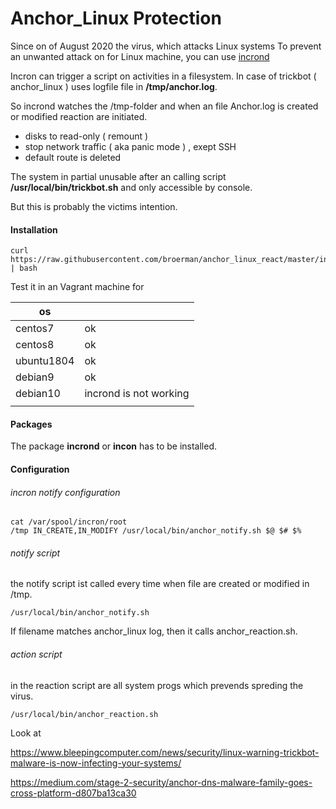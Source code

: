 # Anchor_Linux Protection

Since on of August 2020 the virus, which attacks Linux systems To prevent an unwanted attack on for Linux machine, you can use [incrond](https://github.com/blt/incron)

Incron can trigger a script on activities in a filesystem. In case of trickbot ( anchor_linux ) uses logfile file in   **/tmp/anchor.log**. 

So incrond watches the /tmp-folder and when an file Anchor.log is created or modified reaction are initiated.

- disks to read-only ( remount )
- stop network traffic ( aka panic mode ) , exept SSH
- default route is deleted

The system in partial unusable  after an  calling  script  **/usr/local/bin/trickbot.sh** and only accessible by console.

But  this is probably the victims intention.

#### Installation 

    curl https://raw.githubusercontent.com/broerman/anchor_linux_react/master/install.sh | bash 

Test it in an Vagrant machine for

| os         |                        |
| ---------- | ---------------------- |
| centos7    | ok                     |
| centos8    | ok                     |
| ubuntu1804 | ok                     |
| debian9    | ok                     |
| debian10   | incrond is not working |
|            |                        |

  



#### Packages

The package **incrond**  or **incon** has to be installed.

#### Configuration

###### incron notify configuration  

    cat /var/spool/incron/root
    /tmp IN_CREATE,IN_MODIFY /usr/local/bin/anchor_notify.sh $@ $# $%

###### notify script

the notify script ist called every time when file are created or modified in /tmp.  

    /usr/local/bin/anchor_notify.sh

If filename matches anchor_linux log, then it calls anchor_reaction.sh.

###### action script

in the reaction script are all system progs which prevends spreding the virus.



    /usr/local/bin/anchor_reaction.sh



Look at 

https://www.bleepingcomputer.com/news/security/linux-warning-trickbot-malware-is-now-infecting-your-systems/

https://medium.com/stage-2-security/anchor-dns-malware-family-goes-cross-platform-d807ba13ca30
